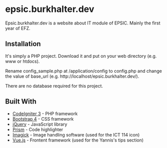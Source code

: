 # epsic.burkhalter.dev

Epsic.burkhalter.dev is a website about IT module of EPSIC. Mainly the first year of EFZ.

## Installation

It's simply a PHP project. Download it and put on your web directory (e.g. www or htdocs).

Rename config_sample.php at /application/config to config.php and change the value of base_url (e.g. http://localhost/epsic.burkhalter.dev/).

There are no database required for this project.

## Built With

* [CodeIgniter 3](https://codeigniter.com/) - PHP framework
* [Bootstrap 4](https://getbootstrap.com/) - CSS framework
* [jQuery](https://jquery.com/) - JavaScript library
* [Prism](https://prismjs.com/) - Code highlighter
* [Imagick](https://imagemagick.org/) - Image handling software (used for the ICT 114 icon)
* [Vue.js](https://vuejs.org/) - Frontent framework (used for the Yannis's tips section)